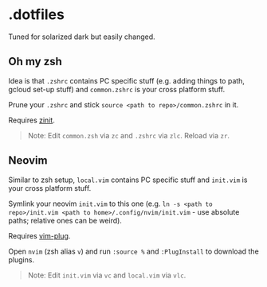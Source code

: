 # .dotfiles

Tuned for solarized dark but easily changed.

## Oh my zsh

Idea is that `.zshrc` contains PC specific stuff (e.g. adding things to path, gcloud set-up stuff) and `common.zshrc` is your cross platform stuff.

Prune your `.zshrc` and stick `source <path to repo>/common.zshrc` in it.

Requires [zinit](https://github.com/zdharma/zinit).

> Note: Edit `common.zsh` via `zc` and `.zshrc` via `zlc`. Reload via `zr`.

## Neovim

Similar to zsh setup, `local.vim` contains PC specific stuff and `init.vim` is your cross platform stuff.

Symlink your neovim `init.vim` to this one (e.g. `ln -s <path to repo>/init.vim <path to home>/.config/nvim/init.vim` - use absolute paths; relative ones can be weird).

Requires [vim-plug](https://github.com/junegunn/vim-plug).

Open `nvim` (zsh alias `v`) and run `:source %` and `:PlugInstall` to download the plugins.

> Note: Edit `init.vim` via `vc` and `local.vim` via `vlc`.

